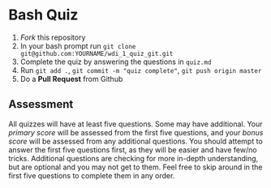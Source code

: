 # Bash Quiz

1. *Fork* this repository
2. In your bash prompt run `git clone git@github.com:YOURNAME/wdi_1_quiz_git.git`
3. Complete the quiz by answering the questions in `quiz.md`
4. Run `git add .`, `git commit -m "quiz complete"`, `git push origin master`
5. Do a **Pull Request** from Github

## Assessment

All quizzes will have at least five questions. Some may have additional. Your *primary score* will be assessed from the first five questions, and your *bonus score* will be assessed from any additional questions. You should attempt to answer the first five questions first, as they will be easier and have few/no tricks. Additional questions are checking for more in-depth understanding, but are optional and you may not get to them. Feel free to skip around in the first five questions to complete them in any order.
